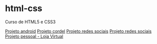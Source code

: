 # html-css
 Curso de HTML5 e CSS3

<a href="https://matheusbiesdorf.github.io/projeto-android/">Projeto android</a>
<a href="https://matheusbiesdorf.github.io/projeto-cordel/">Projeto cordel</a>
<a href="https://matheusbiesdorf.github.io/projeto-social/">Projeto redes sociais</a>
<a href="https://matheusbiesdorf.github.io/projeto-login/">Projeto redes sociais</a>
<a href="https://matheusbiesdorf.github.io/projeto-pessoal-01/">Projeto pessoal - Loja Virtual</a>
